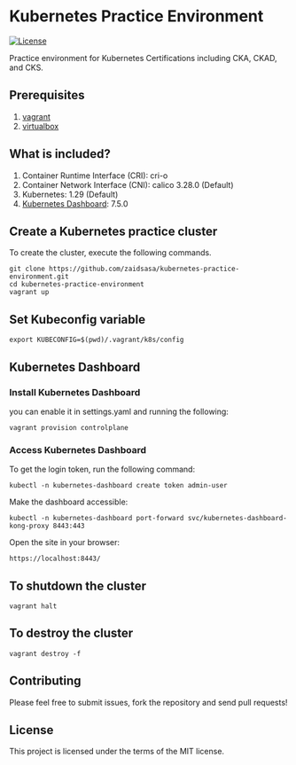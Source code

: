 # Kubernetes Practice Environment

[![License](https://img.shields.io/badge/License-MIT-blue.svg)](https://github.com/zaidsasa/kubernetes-practice-environment/blob/main/LICENSE)

Practice environment for Kubernetes Certifications including CKA, CKAD, and CKS.

## Prerequisites

1. [vagrant]
2. [virtualbox]

[vagrant]: https://developer.hashicorp.com/vagrant/install
[virtualbox]: https://www.virtualbox.org/wiki/Downloads

## What is included?

1. Container Runtime Interface (CRI): cri-o
2. Container Network Interface (CNI): calico 3.28.0 (Default)
3. Kubernetes: 1.29 (Default)
4. [Kubernetes Dashboard](#kubernetes-dashboard): 7.5.0

## Create a Kubernetes practice cluster
To create the cluster, execute the following commands.
```
git clone https://github.com/zaidsasa/kubernetes-practice-environment.git
cd kubernetes-practice-environment
vagrant up
```

## Set Kubeconfig variable
```
export KUBECONFIG=$(pwd)/.vagrant/k8s/config
```

## Kubernetes Dashboard

### Install Kubernetes Dashboard
you can enable it in settings.yaml and running the following:
```
vagrant provision controlplane
```

### Access Kubernetes Dashboard
To get the login token, run the following command:
```
kubectl -n kubernetes-dashboard create token admin-user
```
Make the dashboard accessible:
```
kubectl -n kubernetes-dashboard port-forward svc/kubernetes-dashboard-kong-proxy 8443:443
```
Open the site in your browser:
```
https://localhost:8443/
```

## To shutdown the cluster
```
vagrant halt
```

## To destroy the cluster
```
vagrant destroy -f
```

## Contributing

Please feel free to submit issues, fork the repository and send pull requests!

## License

This project is licensed under the terms of the MIT license.
